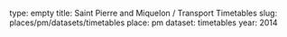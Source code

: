 type: empty
title: Saint Pierre and Miquelon / Transport Timetables
slug: places/pm/datasets/timetables
place: pm
dataset: timetables
year: 2014
